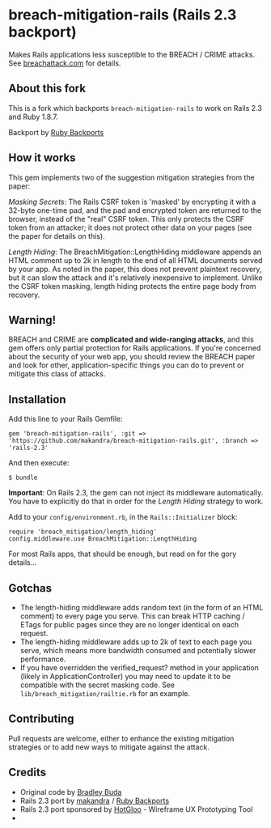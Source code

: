 # breach-mitigation-rails (Rails 2.3 backport)

Makes Rails applications less susceptible to the BREACH /
CRIME attacks. See [breachattack.com](http://breachattack.com/) for
details.

## About this fork

This is a fork which backports `breach-mitigation-rails` to work on
Rails 2.3 and Ruby 1.8.7.

Backport by [Ruby Backports](http://rubybackports.com)

## How it works

This gem implements two of the suggestion mitigation strategies from
the paper:

*Masking Secrets*: The Rails CSRF token is 'masked' by encrypting it
with a 32-byte one-time pad, and the pad and encrypted token are
returned to the browser, instead of the "real" CSRF token. This only
protects the CSRF token from an attacker; it does not protect other
data on your pages (see the paper for details on this).

*Length Hiding*: The BreachMitigation::LengthHiding middleware
appends an HTML comment up to 2k in length to the end of all HTML
documents served by your app. As noted in the paper, this does not
prevent plaintext recovery, but it can slow the attack and it's
relatively inexpensive to implement. Unlike the CSRF token masking,
length hiding protects the entire page body from recovery.

## Warning!

BREACH and CRIME are **complicated and wide-ranging attacks**, and this
gem offers only partial protection for Rails applications. If you're
concerned about the security of your web app, you should review the
BREACH paper and look for other, application-specific things you can
do to prevent or mitigate this class of attacks.

## Installation

Add this line to your Rails Gemfile:

    gem 'breach-mitigation-rails', :git => 'https://github.com/makandra/breach-mitigation-rails.git', :branch => 'rails-2.3'

And then execute:

    $ bundle

**Important**: On Rails 2.3, the gem can not inject its middleware automatically.
You have to explicitly do that in order for the *Length Hiding* strategy to work.

Add to your `config/environment.rb`, in the `Rails::Initializer` block:

    require 'breach_mitigation/length_hiding'
    config.middleware.use BreachMitigation::LengthHiding

For most Rails apps, that should be enough, but read on for the gory
details...

## Gotchas

* The length-hiding middleware adds random text (in the form of an HTML
  comment) to every page you serve. This can break HTTP caching / ETags for
  public pages since they are no longer identical on each request.
* The length-hiding middleware adds up to 2k of text to each page you
  serve, which means more bandwidth consumed and potentially slower
  performance.
* If you have overridden the verified_request? method in your
  application (likely in ApplicationController) you may need to update
  it to be compatible with the secret masking code. See
  `lib/breach_mitigation/railtie.rb` for an example.

## Contributing

Pull requests are welcome, either to enhance the existing mitigation
strategies or to add new ways to mitigate against the attack.

## Credits

* Original code by [Bradley Buda](https://github.com/meldium/breach-mitigation-rails)
* Rails 2.3 port by [makandra](http://www.makandra.com/) / [Ruby Backports](http://rubybackports.com)
* Rails 2.3 port sponsored by [HotGloo](http://www.hotgloo.com/) - Wireframe UX Prototyping Tool
* 
